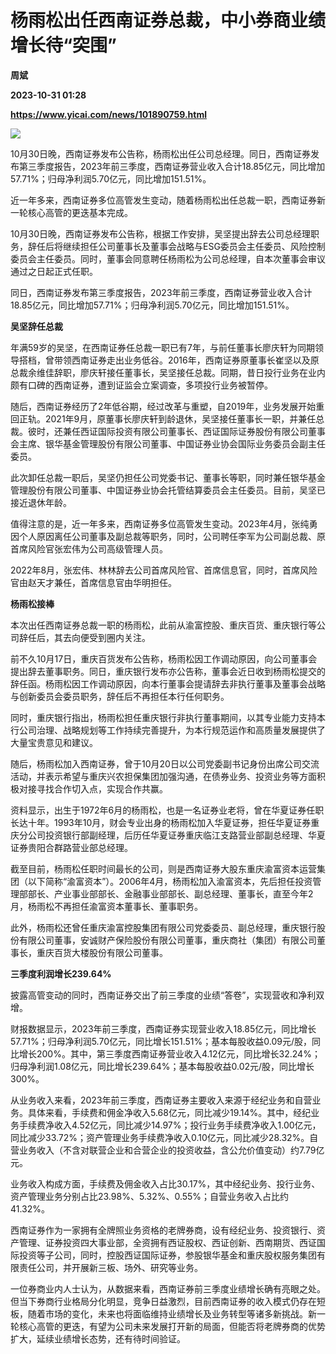 # 杨雨松出任西南证券总裁，中小券商业绩增长待“突围”
**周斌**

**2023-10-31 01:28**

**https://www.yicai.com/news/101890759.html**

![](https://imgcdn.yicai.com/uppics/slides/2023/10/99622fe7830f73cae59de3e6ef3cc126.jpg)

10月30日晚，西南证券发布公告称，杨雨松出任公司总经理。同日，西南证券发布第三季度报告，2023年前三季度，西南证券营业收入合计18.85亿元，同比增加57.71%；归母净利润5.70亿元，同比增加151.51%。

近一年多来，西南证券多位高管发生变动，随着杨雨松出任总裁一职，西南证券新一轮核心高管的更迭基本完成。

10月30日晚，西南证券发布公告称，根据工作安排，吴坚提出辞去公司总经理职务，辞任后将继续担任公司董事长及董事会战略与ESG委员会主任委员、风险控制委员会主任委员。同时，董事会同意聘任杨雨松为公司总经理，自本次董事会审议通过之日起正式任职。

同日，西南证券发布第三季度报告，2023年前三季度，西南证券营业收入合计18.85亿元，同比增加57.71%；归母净利润5.70亿元，同比增加151.51%。

**吴坚辞任总裁**

年满59岁的吴坚，在西南证券任总裁一职已有7年，与前任董事长廖庆轩为同期领导搭档，曾带领西南证券走出业务低谷。2016年，西南证券原董事长崔坚以及原总裁余维佳辞职，廖庆轩接任董事长，吴坚接任总裁。同期，昔日投行业务在业内颇有口碑的西南证券，遭到证监会立案调查，多项投行业务被暂停。

随后，西南证券经历了2年低谷期，经过改革与重塑，自2019年，业务发展开始重回正轨。2021年9月，原董事长廖庆轩到龄退休，吴坚接任董事长一职，并兼任总裁。彼时，还兼任西证国际投资有限公司董事长、西证国际证券股份有限公司董事会主席、银华基金管理股份有限公司董事、中国证券业协会国际业务委员会副主任委员。

此次卸任总裁一职后，吴坚仍担任公司党委书记、董事长等职，同时兼任银华基金管理股份有限公司董事、中国证券业协会托管结算委员会主任委员。目前，吴坚已接近退休年龄。

值得注意的是，近一年多来，西南证券多位高管发生变动。2023年4月，张纯勇因个人原因离任公司董事及副总裁等职务，同时，公司聘任李军为公司副总裁、原首席风险官张宏伟为公司高级管理人员。

2022年8月，张宏伟、林林辞去公司首席风险官、首席信息官，同时，首席风险官由赵天才兼任，首席信息官由华明担任。

**杨雨松接棒**

本次出任西南证券总裁一职的杨雨松，此前从渝富控股、重庆百货、重庆银行等公司辞任后，其去向便受到圈内关注。

前不久10月17日，重庆百货发布公告称，杨雨松因工作调动原因，向公司董事会提出辞去董事职务。同日，重庆银行发布亦公告称，董事会近日收到杨雨松提交的辞任函。杨雨松因工作调动原因，向本行董事会提请辞去非执行董事及董事会战略与创新委员会委员职务，辞任后不再担任本行任何职务。

同时，重庆银行指出，杨雨松担任重庆银行非执行董事期间，以其专业能力支持本行公司治理、战略规划等工作持续完善提升，为本行规范运作和高质量发展提供了大量宝贵意见和建议。

随后，杨雨松加入西南证券，曾于10月20日以公司党委副书记身份出席公司交流活动，并表示希望与重庆兴农担保集团加强沟通，在债券业务、投资业务等方面积极对接寻找合作切入点，实现合作共赢。

资料显示，出生于1972年6月的杨雨松，也是一名证券业老将，曾在华夏证券任职长达十年。1993年10月，财会专业出身的杨雨松加入华夏证券，担任华夏证券重庆分公司投资银行部副经理，后历任华夏证券重庆临江支路营业部副总经理、华夏证券贵阳合群路营业部总经理。

截至目前，杨雨松任职时间最长的公司，则是西南证券大股东重庆渝富资本运营集团（以下简称“渝富资本”）。2006年4月，杨雨松加入渝富资本，先后担任投资管理部部长、产业事业部部长、金融事业部部长、副总经理、董事长，直至今年2月，杨雨松不再担任渝富资本董事长、董事职务。

此外，杨雨松还曾任重庆渝富控股集团有限公司党委委员、副总经理，重庆银行股份有限公司董事，安诚财产保险股份有限公司董事，重庆商社（集团）有限公司董事长，重庆百货大楼股份有限公司董事。

**三季度利润增长239.64%**

披露高管变动的同时，西南证券交出了前三季度的业绩“答卷”，实现营收和净利双增。

财报数据显示，2023年前三季度，西南证券实现营业收入18.85亿元，同比增长57.71%；归母净利润5.70亿元，同比增长151.51%；基本每股收益0.09元/股，同比增长200%。其中，第三季度西南证券营业收入4.12亿元，同比增长32.24%；归母净利润1.08亿元，同比增长239.64%；基本每股收益0.02元/股，同比增长300%。

从业务收入来看，2023年前三季度，西南证券主要收入来源于经纪业务和自营业务。具体来看，手续费和佣金净收入5.68亿元，同比减少19.14%。其中，经纪业务手续费净收入4.52亿元，同比减少14.97%；投行业务手续费净收入1.00亿元，同比减少33.72%；资产管理业务手续费净收入0.10亿元，同比减少28.32%。自营业务收入（不含对联营企业和合营企业的投资收益，含公允价值变动）约7.79亿元。

业务收入构成方面，手续费及佣金收入占比30.17%，其中经纪业务、投行业务、资产管理业务分别占比23.98%、5.32%、0.55%；自营业务收入占比约41.32%。

西南证券作为一家拥有全牌照业务资格的老牌券商，设有经纪业务、投资银行、资产管理、证券投资四大事业部，全资拥有西证股权、西证创新、西南期货、西证国际投资等子公司，同时，控股西证国际证券，参股银华基金和重庆股权服务集团有限责任公司，并开展新三板、场外、研究等业务。

一位券商业内人士认为，从数据来看，西南证券前三季度业绩增长确有亮眼之处。但当下券商行业格局分化明显，竞争日益激烈，目前西南证券的收入模式仍存在短板，随着市场的变化，未来也将面临维持业绩增长及业务转型等诸多新挑战。新一轮核心高管的更迭，有望为公司未来发展打开新的局面，但能否将老牌券商的优势扩大，延续业绩增长态势，还有待时间验证。